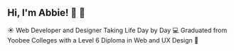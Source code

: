 ## Hi, I'm Abbie! 👋 🎨

☀️ Web Developer and Designer Taking Life Day by Day 
💻 Graduated from Yoobee Colleges with a Level 6 Diploma in Web and UX Design
👾 


<!--
**artcreatezart/artcreatezart** is a ✨ _special_ ✨ repository because its `README.md` (this file) appears on your GitHub profile.

Here are some ideas to get you started:

- 🔭 I’m currently working on ...
- 🌱 I’m currently learning ...
- 👯 I’m looking to collaborate on ...
- 🤔 I’m looking for help with ...
- 💬 Ask me about ...
- 📫 How to reach me: ...
- 😄 Pronouns: ...
- ⚡ Fun fact: ...
-->
